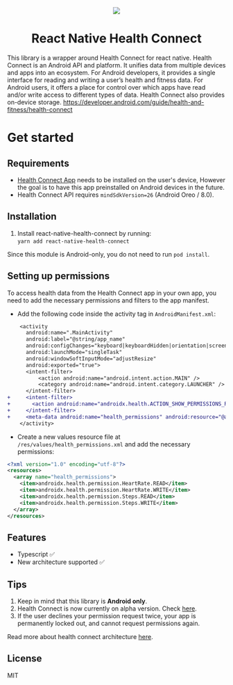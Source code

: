 <div align="center">
  <a href="https://developer.android.com/guide/health-and-fitness/health-connect">
    <img src="https://developer.android.com/static/guide/health-and-fitness/health-connect/images/health_connect_logo_192pxnew.png"><br/>
  </a>
  <h1 align="center">React Native Health Connect</h1>
</div>

This library is a wrapper around Health Connect for react native. Health Connect is an Android API and platform. It unifies data from multiple devices and apps into an ecosystem. For Android developers, it provides a single interface for reading and writing a user’s health and fitness data. For Android users, it offers a place for control over which apps have read and/or write access to different types of data. Health Connect also provides on-device storage.
https://developer.android.com/guide/health-and-fitness/health-connect   

# Get started

## Requirements
- [Health Connect App](https://play.google.com/store/apps/details?id=com.google.android.apps.healthdata&hl=en&gl=US) needs to be installed on the user's device, However the goal is to have this app preinstalled on Android devices in the future.
- Health Connect API requires `mindSdkVersion=26` (Android Oreo / 8.0).

## Installation

1. Install react-native-health-connect by running:   
`yarn add react-native-health-connect`

Since this module is Android-only, you do not need to run `pod install`.

## Setting up permissions

To access health data from the Health Connect app in your own app, you need to add the necessary permissions and filters to the app manifest.

- Add the following code inside the activity tag in `AndroidManifest.xml`:
```patch
    <activity
      android:name=".MainActivity"
      android:label="@string/app_name"
      android:configChanges="keyboard|keyboardHidden|orientation|screenLayout|screenSize|smallestScreenSize|uiMode"
      android:launchMode="singleTask"
      android:windowSoftInputMode="adjustResize"
      android:exported="true">
      <intent-filter>
          <action android:name="android.intent.action.MAIN" />
          <category android:name="android.intent.category.LAUNCHER" />
      </intent-filter>
+     <intent-filter>
+       <action android:name="androidx.health.ACTION_SHOW_PERMISSIONS_RATIONALE" />
+     </intent-filter>
+     <meta-data android:name="health_permissions" android:resource="@array/health_permissions" />
    </activity>
```
- Create a new values resource file at `/res/values/health_permissions.xml` and add the necessary permissions:
```xml
<?xml version="1.0" encoding="utf-8"?>
<resources>
  <array name="health_permissions">
    <item>androidx.health.permission.HeartRate.READ</item>
    <item>androidx.health.permission.HeartRate.WRITE</item>
    <item>androidx.health.permission.Steps.READ</item>
    <item>androidx.health.permission.Steps.WRITE</item>
  </array>
</resources>
```

## Features

- Typescript :white_check_mark:
- New architecture supported :white_check_mark:

## Tips
1. Keep in mind that this library is **Android only**.
1. Health Connect is now currently on alpha version. Check [here](https://developer.android.com/jetpack/androidx/releases/health-connect).
1. If the user declines your permission request twice, your app is permanently locked out, and cannot request permissions again.

Read more about health connect architecture [here](https://developer.android.com/guide/health-and-fitness/health-connect/platform-overview/architecture).

## License

MIT
